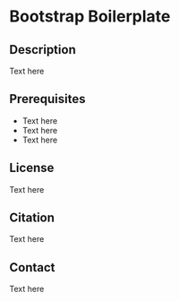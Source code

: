 # Bootstrap Boilerplate
## Description
Text here

## Prerequisites
- Text here
- Text here
- Text here

## License
Text here

## Citation
Text here

## Contact
Text here
